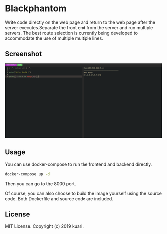 # Blackphantom



Write code directly on the web page and return to the web page after the server executes.Separate the front end from the server and run multiple servers. The best route selection is currently being developed to accommodate the use of multiple multiple lines.



## Screenshot

![screenshot](screenshot.png)



## Usage

You can use docker-compose to run the frontend and backend directly.

```bash
docker-compose up -d
```

Then you can go to the 8000 port.

Of course, you can also choose to build the image yourself using the source code. Both Dockerfile and source code are included.



## License

MIT License. Copyright (c) 2019 kuari.



